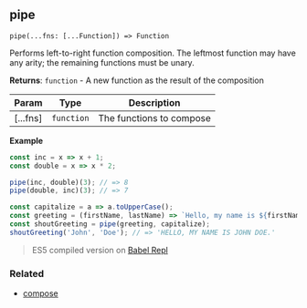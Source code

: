 ## pipe

`pipe(...fns: [...Function]) => Function`

Performs left-to-right function composition.
The leftmost function may have any arity; the remaining functions must be unary.

**Returns**: <code>function</code> - A new function as the result of the composition

| Param | Type | Description |
| --- | --- | --- |
| [...fns] | <code>function</code> | The functions to compose |

**Example**
```js
const inc = x => x + 1;
const double = x => x * 2;

pipe(inc, double)(3); // => 8
pipe(double, inc)(3); // => 7

const capitalize = a => a.toUpperCase();
const greeting = (firstName, lastName) => `Hello, my name is ${firstName} ${lastName}.`;
const shoutGreeting = pipe(greeting, capitalize);
shoutGreeting('John', 'Doe'); // => 'HELLO, MY NAME IS JOHN DOE.'
```

> ES5 compiled version on [Babel Repl](https://babeljs.io/repl#?browsers=&build=&builtIns=false&spec=false&loose=false&code_lz=PQKhCgAIUgFBTATgMwPaILYGdIBt7IAuAtIasYgJYDmAFoZMgK4B2AxoZai5G6hgAdUWSp24A6KDAAqteHgKEMwhs3ZieGAIYBPSLS0A3eVpZ6tVQjoDckQnMiJ42yi1fVGrDlxY4MTLAYAI3lWCx1JaClIAAFlABMmfEgBSgF4aJiBCy0MSABvNW9uAF9IAG1xKuRfAF1IWXkijRwyXn4hLAzoWKdCJkRfAuafMoBBSBZ4AHdPdR9ILVaHJywkhlRkOwc-QWFRH0z4AA9cgXwpaL5fBlc2SABeSGPHgD5nyABqSABGayvuIFIPFUEwgskni8Hu8XjAAEz_KI9VLpAAUdwANMDQeD4ABKVEAZjxtmAwDekAAHNEUfBUSCwfgsXcCcTSeToZAAOyXHrXIFsLSpQhaXCUABe8ieWgpWnEZAAqgJ0ogAMJLOkkgE3SDUJzwTgsDxPVHISiIQIAOVy8CxuCWhGtGHxFIABgAJeC4XCoLEYPQsG2QSg4AAkhXNVptZXD9qjzpK4ldiJg_IYWFooMIAHF9YbjSk0nS9fADe4sYLhaKJfiU5AM1nc6X86iAOQAKVQtBYraxrYAIqh4K2SZAyRTW-6AKIAGRnAHksQBZACakEtYyXU8gAEkAMqQdvz92WyD9-dT8StqTAcBpwvpR6QVFVcQ1LB4in5KDBram3ziPgRr2I8DxPAADJ-36QDBjgGgMPA1BSNSIpAJTgD-lB_u-gHwMBtCgU8PxQT-MF9AhjC-OU4G1Kh6E_uRgyUVg4hOIkbDwAASjQ9CoqiWhYkEn6ci-VQWNQH6yqiQSieI4kfniWolP84AJEk8DiCcQiIIQOBPLS_xAA&debug=false&forceAllTransforms=false&shippedProposals=false&circleciRepo=&evaluate=false&fileSize=false&timeTravel=false&sourceType=module&lineWrap=false&presets=env&prettier=false&targets=&version=7.7.1&externalPlugins=)

### Related

- [compose](https://github.com/georapbox/js-fp-utils/tree/master/compose)
